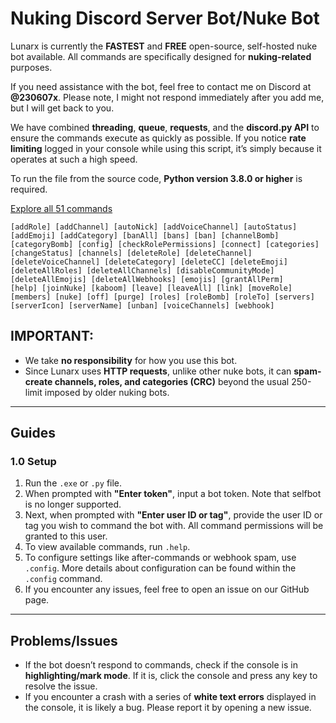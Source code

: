 # Nuking Discord Server Bot/Nuke Bot  
Lunarx is currently the **FASTEST** and **FREE** open-source, self-hosted nuke bot available. All commands are specifically designed for **nuking-related** purposes.  

If you need assistance with the bot, feel free to contact me on Discord at **@230607x**. Please note, I might not respond immediately after you add me, but I will get back to you.  

We have combined **threading**, **queue**, **requests**, and the **discord.py API** to ensure the commands execute as quickly as possible. If you notice **rate limiting** logged in your console while using this script, it’s simply because it operates at such a high speed.  

To run the file from the source code, **Python version 3.8.0 or higher** is required.  

[Explore all 51 commands](manual.md)  

```
[addRole] [addChannel] [autoNick] [addVoiceChannel] [autoStatus]  
[addEmoji] [addCategory] [banAll] [bans] [ban] [channelBomb]  
[categoryBomb] [config] [checkRolePermissions] [connect] [categories]  
[changeStatus] [channels] [deleteRole] [deleteChannel]  
[deleteVoiceChannel] [deleteCategory] [deleteCC] [deleteEmoji]  
[deleteAllRoles] [deleteAllChannels] [disableCommunityMode]  
[deleteAllEmojis] [deleteAllWebhooks] [emojis] [grantAllPerm]  
[help] [joinNuke] [kaboom] [leave] [leaveAll] [link] [moveRole]  
[members] [nuke] [off] [purge] [roles] [roleBomb] [roleTo] [servers]  
[serverIcon] [serverName] [unban] [voiceChannels] [webhook]  
```  

## IMPORTANT:  
- We take **no responsibility** for how you use this bot.  
- Since Lunarx uses **HTTP requests**, unlike other nuke bots, it can **spam-create channels, roles, and categories (CRC)** beyond the usual 250-limit imposed by older nuking bots.  

---

## Guides  
### 1.0 Setup  
1. Run the `.exe` or `.py` file.  
2. When prompted with **"Enter token"**, input a bot token. Note that selfbot is no longer supported.  
3. Next, when prompted with **"Enter user ID or tag"**, provide the user ID or tag you wish to command the bot with. All command permissions will be granted to this user.  
4. To view available commands, run `.help`.  
5. To configure settings like after-commands or webhook spam, use `.config`. More details about configuration can be found within the `.config` command.  
6. If you encounter any issues, feel free to open an issue on our GitHub page.  

---

## Problems/Issues  
- If the bot doesn’t respond to commands, check if the console is in **highlighting/mark mode**. If it is, click the console and press any key to resolve the issue.  
- If you encounter a crash with a series of **white text errors** displayed in the console, it is likely a bug. Please report it by opening a new issue.  

